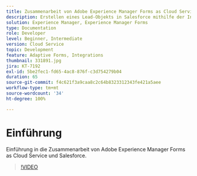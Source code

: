 ```yaml
---
title: Zusammenarbeit von Adobe Experience Manager Forms as Cloud Service mit Salesforce
description: Erstellen eines Lead-Objekts in Salesforce mithilfe der Integration
solution: Experience Manager, Experience Manager Forms
type: Documentation
role: Developer
level: Beginner, Intermediate
version: Cloud Service
topic: Development
feature: Adaptive Forms, Integrations
thumbnail: 331891.jpg
jira: KT-7192
exl-id: 5be2fec1-fd65-4ac8-876f-c3d754279b04
duration: 65
source-git-commit: f4c621f3a9caa8c2c64b8323312343fe421a5aee
workflow-type: tm+mt
source-wordcount: '34'
ht-degree: 100%

---
```


# Einführung

Einführung in die Zusammenarbeit von Adobe Experience Manager Forms as Cloud Service und Salesforce.

>[!VIDEO](https://video.tv.adobe.com/v/331891?quality=12&learn=on)
